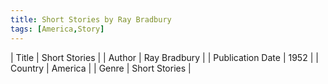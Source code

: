 ```yaml
---
title: Short Stories by Ray Bradbury
tags: [America,Story]
---     
```

| Title | Short Stories  |
| Author |  Ray Bradbury  |
| Publication Date | 1952   |
| Country | America |
| Genre | Short Stories  |
        